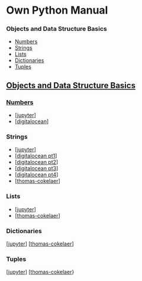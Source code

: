 
Own Python Manual
======

### Objects and Data Structure Basics
  * <a href="#1">Numbers</a>
  * <a href="#2">Strings
  * <a href="#3">Lists
  * <a href="#4">Dictionaries
  * <a href="#5">Tuples
  
Objects and Data Structure Basics
------

### <h3 id='1'>Numbers</h3>

* [[jupyter](http://nbviewer.jupyter.org/github/jmportilla/Complete-Python-Bootcamp/blob/master/Numbers.ipynb)]
* [[digitalocean](https://www.digitalocean.com/community/tutorials/how-to-do-math-in-python-3-with-operators)]

### <h3 id='2'>Strings</h3>

* [[jupyter](https://nbviewer.jupyter.org/github/jmportilla/Complete-Python-Bootcamp/blob/master/Strings.ipynb)]
* [[digitalocean pt1](https://www.digitalocean.com/community/tutorials/an-introduction-to-working-with-strings-in-python-3)]
* [[digitalocean pt2](https://www.digitalocean.com/community/tutorials/how-to-format-text-in-python-3)]
* [[digitalocean pt3](https://www.digitalocean.com/community/tutorials/how-to-index-and-slice-strings-in-python-3)]
* [[digitalocean pt4](https://www.digitalocean.com/community/tutorials/how-to-use-variables-in-python-3)]
* [[thomas-cokelaer](http://thomas-cokelaer.info/tutorials/python/strings.html)]

### <h3 id='3'>Lists</h3>

* [[jupyter](https://nbviewer.jupyter.org/github/jmportilla/Complete-Python-Bootcamp/blob/master/Lists.ipynb)]
* [[thomas-cokelaer](http://thomas-cokelaer.info/tutorials/python/lists.html)]

### <h3 id='4'>Dictionaries</h3>

[[jupyter](https://nbviewer.jupyter.org/github/jmportilla/Complete-Python-Bootcamp/blob/master/Dictionaries.ipynb)]
[[thomas-cokelaer](http://thomas-cokelaer.info/tutorials/python/dicts.html)]

### <h3 id='5'>Tuples</h3>

[[jupyter](https://nbviewer.jupyter.org/github/jmportilla/Complete-Python-Bootcamp/blob/master/Tuples.ipynb)]
[[thomas-cokelaer](http://thomas-cokelaer.info/tutorials/python/tuples.html)}


